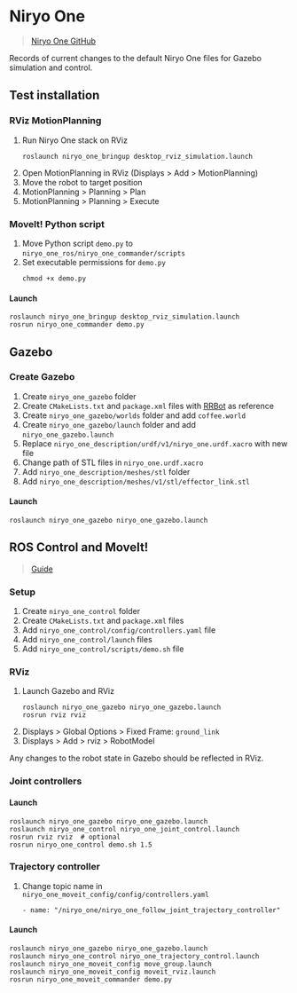 # Niryo One
> [Niryo One GitHub](https://github.com/NiryoRobotics/niryo_one_ros)

Records of current changes to the default Niryo One files for Gazebo simulation and control.

## Test installation
### RViz MotionPlanning
1. Run Niryo One stack on RViz
    ```
    roslaunch niryo_one_bringup desktop_rviz_simulation.launch
    ```
1. Open MotionPlanning in RViz (Displays > Add > MotionPlanning)
1. Move the robot to target position
1. MotionPlanning > Planning > Plan
1. MotionPlanning > Planning > Execute

### MoveIt! Python script
1. Move Python script `demo.py` to `niryo_one_ros/niryo_one_commander/scripts`
1. Set executable permissions for `demo.py`
    ```
    chmod +x demo.py
    ```

#### Launch
```
roslaunch niryo_one_bringup desktop_rviz_simulation.launch
rosrun niryo_one_commander demo.py
```

## Gazebo
### Create Gazebo
1. Create `niryo_one_gazebo` folder
1. Create `CMakeLists.txt` and `package.xml` files with [RRBot](https://github.com/ros-simulation/gazebo_ros_demos/tree/kinetic-devel/rrbot_gazebo) as reference
1. Create `niryo_one_gazebo/worlds` folder and add `coffee.world`
1. Create `niryo_one_gazebo/launch` folder and add `niryo_one_gazebo.launch`
1. Replace `niryo_one_description/urdf/v1/niryo_one.urdf.xacro` with new file
1. Change path of STL files in `niryo_one.urdf.xacro`
1. Add `niryo_one_description/meshes/stl` folder
1. Add `niryo_one_description/meshes/v1/stl/effector_link.stl`

#### Launch
```
roslaunch niryo_one_gazebo niryo_one_gazebo.launch
```

## ROS Control and MoveIt!
> [Guide](https://github.com/ahoarau/mekabot/wiki/ros_control-and-MoveIt!)

### Setup
1. Create `niryo_one_control` folder
1. Create `CMakeLists.txt` and `package.xml` files
1. Add `niryo_one_control/config/controllers.yaml` file
1. Add `niryo_one_control/launch` files
1. Add `niryo_one_control/scripts/demo.sh` file

### RViz
1. Launch Gazebo and RViz
    ```
    roslaunch niryo_one_gazebo niryo_one_gazebo.launch
    rosrun rviz rviz
    ```
1. Displays > Global Options > Fixed Frame: `ground_link`
1. Displays > Add > rviz > RobotModel

Any changes to the robot state in Gazebo should be reflected in RViz.

### Joint controllers
#### Launch
```
roslaunch niryo_one_gazebo niryo_one_gazebo.launch
roslaunch niryo_one_control niryo_one_joint_control.launch
rosrun rviz rviz  # optional
rosrun niryo_one_control demo.sh 1.5
```

### Trajectory controller
1. Change topic name in `niryo_one_moveit_config/config/controllers.yaml`
    ```
    - name: "/niryo_one/niryo_one_follow_joint_trajectory_controller"
    ```

#### Launch
```
roslaunch niryo_one_gazebo niryo_one_gazebo.launch
roslaunch niryo_one_control niryo_one_trajectory_control.launch
roslaunch niryo_one_moveit_config move_group.launch
roslaunch niryo_one_moveit_config moveit_rviz.launch
rosrun niryo_one_moveit_commander demo.py
```
